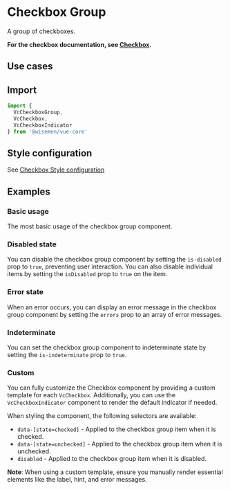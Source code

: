 # Checkbox Group

A group of checkboxes.

**For the checkbox documentation, see [Checkbox](/packages/components-v1/components/checkbox/checkbox).**

## Use cases

<BulletList
  :items="[
    {
      description: 'When you want to allow users to select multiple options from a short list.',
      variant: 'good',
    },
    {
      description: 'When you want to allow users to only select a single option.',
      variant: 'bad',
      link: {
        label: 'Radio Group',
        href: '/vue-core/components/radio-group/radio-group',
      },
    },
    {
      description: 'When the list of options is extensive, or if you want to include a search field.',
      variant: 'bad',
      link: {
        label: 'Select',
        href: '/vue-core/components/select/select',
      },
    }
  ]"
/>

## Import

```ts
import {
  VcCheckboxGroup, 
  VcCheckbox, 
  VcCheckboxIndicator
} from '@wisemen/vue-core'
```

<!-- @include: ./checkbox-group-meta.md -->

## Style configuration

See <a href="/vue-core/components/checkbox/checkbox.html#style-configuration">Checkbox Style configuration</a>

## Examples

### Basic usage
The most basic usage of the checkbox group component.

<ComponentPreviewV1 name="checkbox-group/simple" />

### Disabled state
You can disable the checkbox group component by setting the `is-disabled` prop to `true`, preventing user interaction. You can also disable individual items by setting the `isDisabled` prop to `true` on the item.

<ComponentPreviewV1 name="checkbox-group/disabled" />

### Error state
When an error occurs, you can display an error message in the checkbox group component by setting the `errors` prop to an array of error messages.

<ComponentPreviewV1 name="checkbox-group/error" />

### Indeterminate
You can set the checkbox group component to indeterminate state by setting the `is-indeterminate` prop to `true`.

<ComponentPreviewV1 name="checkbox-group/indeterminate" />

### Custom
You can fully customize the Checkbox component by providing a custom template for each `VcCheckbox`. Additionally, you can use the `VcCheckboxIndicator` component to render the default indicator if needed.

When styling the component, the following selectors are available:

- `data-[state=checked]` - Applied to the checkbox group item when it is checked.
- `data-[state=unchecked]` - Applied to the checkbox group item when it is unchecked.
- `disabled` - Applied to the checkbox group item when it is disabled.

**Note**: When using a custom template, ensure you manually render essential elements like the label, hint, and error messages.

<ComponentPreviewV1 name="checkbox-group/custom" />
